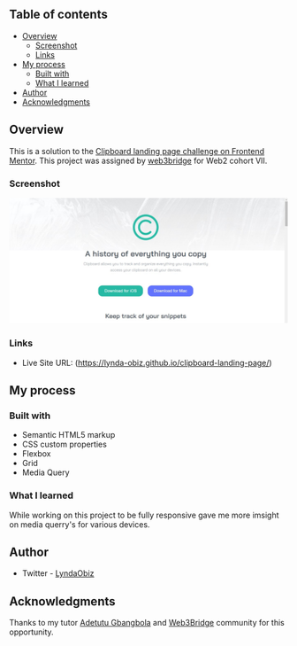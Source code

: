 
## Table of contents

- [Overview](#overview)
  - [Screenshot](#screenshot)
  - [Links](#links)
- [My process](#my-process)
  - [Built with](#built-with)
  - [What I learned](#what-i-learned)
- [Author](#author)
- [Acknowledgments](#acknowledgments)


## Overview

This is a solution to the [Clipboard landing page challenge on Frontend Mentor](https://www.frontendmentor.io/challenges/3column-preview-card-component-pH92eAR2-). This project was assigned by [web3bridge](https://www.web3bridge.com/) for Web2 cohort VII.

### Screenshot

![](./images/screenshot.jpg)


### Links

- Live Site URL: (https://lynda-obiz.github.io/clipboard-landing-page/)

## My process

### Built with

- Semantic HTML5 markup
- CSS custom properties
- Flexbox
- Grid
- Media Query

### What I learned

While working on this project to be fully responsive gave me more imsight on media querry's for various devices.

## Author

- Twitter - [LyndaObiz](https://www.twitter.com/LyndaObiz)

## Acknowledgments

Thanks to my tutor  [Adetutu Gbangbola](https://github.com/Adetutu777)  and  [Web3Bridge](https://www.web3bridge.com) community for this opportunity. 